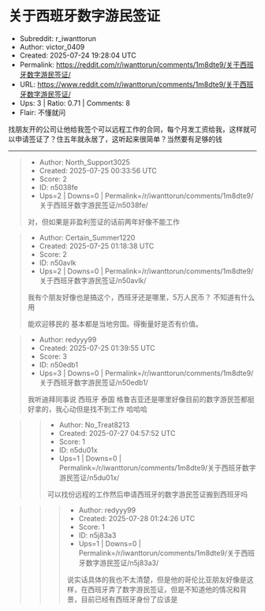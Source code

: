# 关于西班牙数字游民签证

- Subreddit: r_iwanttorun
- Author: victor_0409
- Created: 2025-07-24 19:28:04 UTC
- Permalink: https://reddit.com/r/iwanttorun/comments/1m8dte9/关于西班牙数字游民签证/
- URL: https://www.reddit.com/r/iwanttorun/comments/1m8dte9/关于西班牙数字游民签证/
- Ups: 3 | Ratio: 0.71 | Comments: 8
- Flair: 不懂就问


找朋友开的公司让他给我签个可以远程工作的合同，每个月发工资给我，这样就可以申请签证了？住五年就永居了，这听起来很简单？当然要有足够的钱


---

> - Author: North_Support3025
> - Created: 2025-07-25 00:33:56 UTC
> - Score: 2
> - ID: n5038fe
> - Ups=2 | Downs=0 | Permalink=/r/iwanttorun/comments/1m8dte9/关于西班牙数字游民签证/n5038fe/
>
> 对，但如果是非盈利签证的话前两年好像不能工作

> - Author: Certain_Summer1220
> - Created: 2025-07-25 01:18:38 UTC
> - Score: 2
> - ID: n50avlk
> - Ups=2 | Downs=0 | Permalink=/r/iwanttorun/comments/1m8dte9/关于西班牙数字游民签证/n50avlk/
>
> 我有个朋友好像也是搞这个，西班牙还是哪里，5万人民币？   不知道有什么用
> 
>   
> 能欢迎移民的 基本都是当地穷国。得衡量好是否有价值。

> - Author: redyyy99
> - Created: 2025-07-25 01:39:55 UTC
> - Score: 3
> - ID: n50edb1
> - Ups=3 | Downs=0 | Permalink=/r/iwanttorun/comments/1m8dte9/关于西班牙数字游民签证/n50edb1/
>
> 我听迪拜同事说 西班牙 泰国 格鲁吉亚还是哪里好像目前的数字游民签都挺好拿的，我心动但是找不到工作 哈哈哈

>> - Author: No_Treat8213
>> - Created: 2025-07-27 04:57:52 UTC
>> - Score: 1
>> - ID: n5du01x
>> - Ups=1 | Downs=0 | Permalink=/r/iwanttorun/comments/1m8dte9/关于西班牙数字游民签证/n5du01x/
>>
>> 可以找份远程的工作然后申请西班牙的数字游民签证搬到西班牙吗

>>> - Author: redyyy99
>>> - Created: 2025-07-28 01:24:26 UTC
>>> - Score: 1
>>> - ID: n5j83a3
>>> - Ups=1 | Downs=0 | Permalink=/r/iwanttorun/comments/1m8dte9/关于西班牙数字游民签证/n5j83a3/
>>>
>>> 说实话具体的我也不太清楚，但是他的哥伦比亚朋友好像是这样，在西班牙弄了数字游民签证，但是不知道他的情况和背景，目前已经有西班牙身份了应该是
